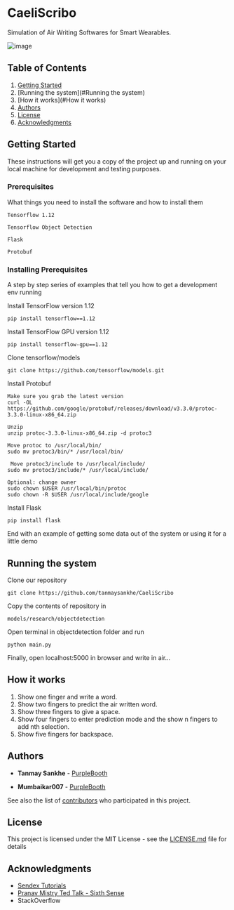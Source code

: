 # CaeliScribo

Simulation of Air Writing Softwares for Smart Wearables.

![image](https://github.com/tanmaysankhe/CaeliScribo/blob/master/screeenshots/ss1.png)

## Table of Contents

1. [Getting Started](#Getting-Started)
2. [Running the system](#Running the system)
3. [How it works](#How it works)
4. [Authors](#Authors)
5. [License](#License)
6. [Acknowledgments](#Acknowledgments)


## Getting Started

These instructions will get you a copy of the project up and running on your local machine for development and testing purposes.

### Prerequisites

What things you need to install the software and how to install them

```
Tensorflow 1.12
```
```
Tensorflow Object Detection 
```
```
Flask 
```
```
Protobuf
```

### Installing Prerequisites

A step by step series of examples that tell you how to get a development env running


Install TensorFlow version 1.12

```
pip install tensorflow==1.12
```


Install TensorFlow GPU version 1.12
```
pip install tensorflow-gpu==1.12
```


Clone tensorflow/models
```
git clone https://github.com/tensorflow/models.git
```


Install Protobuf
```
Make sure you grab the latest version
curl -OL https://github.com/google/protobuf/releases/download/v3.3.0/protoc-3.3.0-linux-x86_64.zip

Unzip
unzip protoc-3.3.0-linux-x86_64.zip -d protoc3

Move protoc to /usr/local/bin/
sudo mv protoc3/bin/* /usr/local/bin/

 Move protoc3/include to /usr/local/include/
sudo mv protoc3/include/* /usr/local/include/

Optional: change owner
sudo chown $USER /usr/local/bin/protoc
sudo chown -R $USER /usr/local/include/google
```



Install Flask
```
pip install flask
```


End with an example of getting some data out of the system or using it for a little demo

## Running the system

Clone our repository
```
git clone https://github.com/tanmaysankhe/CaeliScribo
```

Copy the contents of repository in
```
models/research/objectdetection
```

Open terminal in objectdetection folder and run
```
python main.py
```

Finally, open localhost:5000 in browser and write in air...

## How it works

1. Show one finger and write a word.
2. Show two fingers to predict the air written word.
3. Show three fingers to give a space.
4. Show four fingers to enter prediction mode and the show n fingers to add nth selection.
5. Show five fingers for backspace.

## Authors

* **Tanmay Sankhe** - [PurpleBooth](https://github.com/tanmaysankhe)


* **Mumbaikar007** - [PurpleBooth](https://github.com/Mumbaikar007)

See also the list of [contributors](https://github.com/your/project/contributors) who participated in this project.

## License

This project is licensed under the MIT License - see the [LICENSE.md](LICENSE.md) file for details

## Acknowledgments

* [Sendex Tutorials](https://pythonprogramming.net/introduction-use-tensorflow-object-detection-api-tutorial/)
* [Pranav Mistry Ted Talk - Sixth Sense](https://www.ted.com/talks/pranav_mistry_the_thrilling_potential_of_sixthsense_technology?language=en)
* StackOverflow

